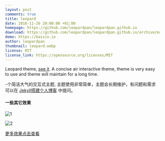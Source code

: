 ```yaml
---
layout: post
comments: true
title: leopard
date: 2016-11-26 20:00:00 +01:00
homepage: https://github.com/leopardpan/leopardpan.github.io
download: https://github.com/leopardpan/leopardpan.github.io/archive/master.zip
demo: https://baixin.io
author: leopardpan
thumbnail: leopard.webp
license: MIT
license_link: https://opensource.org/licenses/MIT
---
```


Leopard theme, [see it](https://baixin.io/#blog). A concise air interactive theme, theme is very easy to use and theme will maintain for a long time.

-个简洁大气的交互式主题, 主题使用非常简单，主题会长期维护，有问题和需求可以在 [Jekyll搭建个人博客](https://baixin.io/2016/10/jekyll_tutorials1/) 中提问。

#### 一些其它效果

![1](https://segmentfault.com/img/bVF42T?w=360&h=240)

![2](https://segmentfault.com/img/bVF42W?w=2250&h=1134)

[更多效果点击查看](https://baixin.io)
